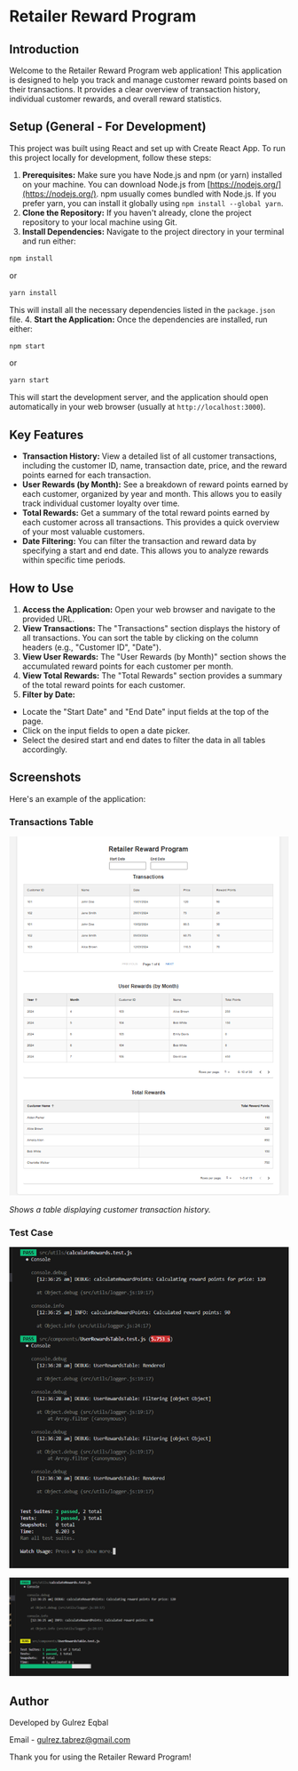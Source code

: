# Retailer Reward Program

## Introduction

Welcome to the Retailer Reward Program web application! This application is designed to help you track and manage customer reward points based on their transactions. It provides a clear overview of transaction history, individual customer rewards, and overall reward statistics.



## Setup (General - For Development)

This project was built using React and set up with Create React App. To run this project locally for development, follow these steps:

1. **Prerequisites:** Make sure you have Node.js and npm (or yarn) installed on your machine. You can download Node.js from [https://nodejs.org/](https://nodejs.org/). npm usually comes bundled with Node.js. If you prefer yarn, you can install it globally using `npm install --global yarn`.
2. **Clone the Repository:** If you haven't already, clone the project repository to your local machine using Git.
3. **Install Dependencies:** Navigate to the project directory in your terminal and run either:
 ```bash
 npm install
 ```
 or
 ```bash
 yarn install
 ```
 This will install all the necessary dependencies listed in the `package.json` file.
4. **Start the Application:** Once the dependencies are installed, run either:
 ```bash
 npm start
 ```
 or
 ```bash
 yarn start
 ```
 This will start the development server, and the application should open automatically in your web browser (usually at `http://localhost:3000`).

## Key Features

* **Transaction History:** View a detailed list of all customer transactions, including the customer ID, name, transaction date, price, and the reward points earned for each transaction.
* **User Rewards (by Month):** See a breakdown of reward points earned by each customer, organized by year and month. This allows you to easily track individual customer loyalty over time.
* **Total Rewards:** Get a summary of the total reward points earned by each customer across all transactions. This provides a quick overview of your most valuable customers.
* **Date Filtering:** You can filter the transaction and reward data by specifying a start and end date. This allows you to analyze rewards within specific time periods.

## How to Use

1. **Access the Application:** Open your web browser and navigate to the provided URL.
2. **View Transactions:** The "Transactions" section displays the history of all transactions. You can sort the table by clicking on the column headers (e.g., "Customer ID", "Date").
3. **View User Rewards:** The "User Rewards (by Month)" section shows the accumulated reward points for each customer per month.
4. **View Total Rewards:** The "Total Rewards" section provides a summary of the total reward points for each customer.
5. **Filter by Date:**
 * Locate the "Start Date" and "End Date" input fields at the top of the page.
 * Click on the input fields to open a date picker.
 * Select the desired start and end dates to filter the data in all tables accordingly.

## Screenshots

Here's an example of the application:

### Transactions Table
![Screenshot of the Transactions Table](https://github.com/GULREZEQBAL/Retail-Rewards-App/blob/master/Screenshot%202025-04-14%20192823.png)

*Shows a table displaying customer transaction history.*


 ### Test Case
![Screenshot of the Test case](https://github.com/GULREZEQBAL/Retailer-Reward-Program/blob/master/public/Total-test-Case.png)

![Screenshot of the Test case](https://github.com/GULREZEQBAL/Retailer-Reward-Program/blob/master/public/Test%20case.png)


## Author

Developed by Gulrez Eqbal

Email - gulrez.tabrez@gmail.com





Thank you for using the Retailer Reward Program!
